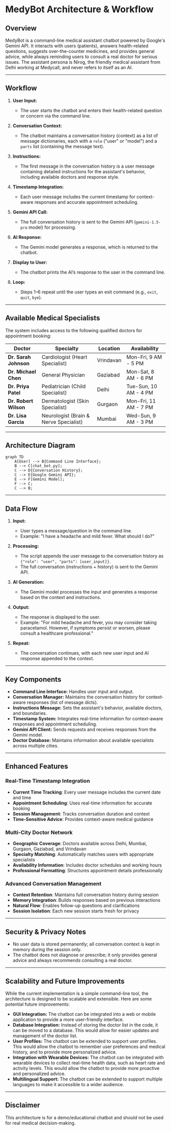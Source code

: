# MedyBot Architecture & Workflow

## Overview
MedyBot is a command-line medical assistant chatbot powered by Google's Gemini API. It interacts with users (patients), answers health-related questions, suggests over-the-counter medicines, and provides general advice, while always reminding users to consult a real doctor for serious issues. The assistant persona is Nirog, the friendly medical assistant from Delhi working at Medycall, and never refers to itself as an AI.

---

## Workflow

1. **User Input:**
   - The user starts the chatbot and enters their health-related question or concern via the command line.

2. **Conversation Context:**
   - The chatbot maintains a conversation history (context) as a list of message dictionaries, each with a `role` ("user" or "model") and a `parts` list (containing the message text).

3. **Instructions:**
   - The first message in the conversation history is a user message containing detailed instructions for the assistant's behavior, including available doctors and response style.

4. **Timestamp Integration:**
   - Each user message includes the current timestamp for context-aware responses and accurate appointment scheduling.

4. **Gemini API Call:**
   - The full conversation history is sent to the Gemini API (`gemini-1.5-pro` model) for processing.

5. **AI Response:**
   - The Gemini model generates a response, which is returned to the chatbot.

6. **Display to User:**
   - The chatbot prints the AI’s response to the user in the command line.

7. **Loop:**
   - Steps 1–6 repeat until the user types an exit command (e.g., `exit`, `quit`, `bye`).

---

## Available Medical Specialists

The system includes access to the following qualified doctors for appointment booking:

| Doctor | Specialty | Location | Availability |
|--------|-----------|----------|--------------|
| **Dr. Sarah Johnson** | Cardiologist (Heart Specialist) | Vrindavan | Mon-Fri, 9 AM - 5 PM |
| **Dr. Michael Chen** | General Physician | Gaziabad | Mon-Sat, 8 AM - 6 PM |
| **Dr. Priya Patel** | Pediatrician (Child Specialist) | Delhi | Tue-Sun, 10 AM - 4 PM |
| **Dr. Robert Wilson** | Dermatologist (Skin Specialist) | Gurgaon | Mon-Fri, 11 AM - 7 PM |
| **Dr. Lisa Garcia** | Neurologist (Brain & Nerve Specialist) | Mumbai | Wed-Sun, 9 AM - 3 PM |

---

## Architecture Diagram

```mermaid
graph TD
    A[User] --> B{Command Line Interface};
    B --> C[chat_bot.py];
    C --> D{Conversation History};
    C --> E{Google Gemini API};
    E --> F[Gemini Model];
    F --> C;
    C --> B;
```

---

## Data Flow

1. **Input:**
   - User types a message/question in the command line.
   - Example: "I have a headache and mild fever. What should I do?"

2. **Processing:**
   - The script appends the user message to the conversation history as `{"role": "user", "parts": [user_input]}`.
   - The full conversation (instructions + history) is sent to the Gemini API.

3. **AI Generation:**
   - The Gemini model processes the input and generates a response based on the context and instructions.

4. **Output:**
   - The response is displayed to the user.
   - Example: "For mild headache and fever, you may consider taking paracetamol. However, if symptoms persist or worsen, please consult a healthcare professional."

5. **Repeat:**
   - The conversation continues, with each new user input and AI response appended to the context.

---

## Key Components

- **Command Line Interface:** Handles user input and output.
- **Conversation Manager:** Maintains the conversation history for context-aware responses (list of message dicts).
- **Instructions Message:** Sets the assistant's behavior, available doctors, and boundaries.
- **Timestamp System:** Integrates real-time information for context-aware responses and appointment scheduling.
- **Gemini API Client:** Sends requests and receives responses from the Gemini model.
- **Doctor Database:** Maintains information about available specialists across multiple cities.

---

## Enhanced Features

### Real-Time Timestamp Integration
- **Current Time Tracking**: Every user message includes the current date and time
- **Appointment Scheduling**: Uses real-time information for accurate booking
- **Session Management**: Tracks conversation duration and context
- **Time-Sensitive Advice**: Provides context-aware medical guidance

### Multi-City Doctor Network
- **Geographic Coverage**: Doctors available across Delhi, Mumbai, Gurgaon, Gaziabad, and Vrindavan
- **Specialty Matching**: Automatically matches users with appropriate specialists
- **Availability Information**: Includes doctor schedules and working hours
- **Professional Formatting**: Structures appointment details professionally

### Advanced Conversation Management
- **Context Retention**: Maintains full conversation history during session
- **Memory Integration**: Builds responses based on previous interactions
- **Natural Flow**: Enables follow-up questions and clarifications
- **Session Isolation**: Each new session starts fresh for privacy

---

## Security & Privacy Notes
- No user data is stored permanently; all conversation context is kept in memory during the session only.
- The chatbot does not diagnose or prescribe; it only provides general advice and always recommends consulting a real doctor.

---

## Scalability and Future Improvements

While the current implementation is a simple command-line tool, the architecture is designed to be scalable and extensible. Here are some potential future improvements:

*   **GUI Integration:** The chatbot can be integrated into a web or mobile application to provide a more user-friendly interface.
*   **Database Integration:** Instead of storing the doctor list in the code, it can be moved to a database. This would allow for easier updates and management of the doctor list.
*   **User Profiles:** The chatbot can be extended to support user profiles. This would allow the chatbot to remember user preferences and medical history, and to provide more personalized advice.
*   **Integration with Wearable Devices:** The chatbot can be integrated with wearable devices to collect real-time health data, such as heart rate and activity levels. This would allow the chatbot to provide more proactive and personalized advice.
*   **Multilingual Support:** The chatbot can be extended to support multiple languages to make it accessible to a wider audience.

---

## Disclaimer
This architecture is for a demo/educational chatbot and should not be used for real medical decision-making.